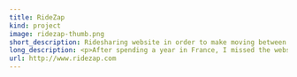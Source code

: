 ```yaml
---
title: RideZap
kind: project
image: ridezap-thumb.png
short_description: Ridesharing website in order to make moving between cities and sharing the cost of gas easier.
long_description: <p>After spending a year in France, I missed the website <a href="http://www.covoiturage.fr">Covoiturage</a>. This website made it much easier to move between cities and organize rides. I couldn't find a US equivalent at the time, and with my girlfriend living in another city I decided to make my own. This set off a multi-month project where I built RideZap.</p><p>RideZap is written in Ruby on Rails and much of the frontend interaction is handled with the Jquery library.</p>
url: http://www.ridezap.com
---
```

